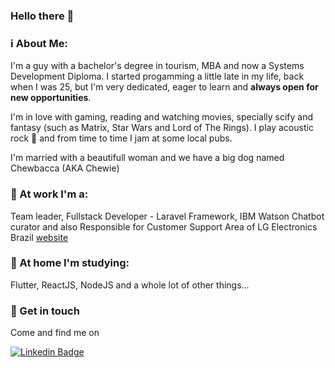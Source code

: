 ### Hello there 👋

### ℹ About Me:

I'm a guy with a bachelor's degree in tourism, MBA and now a Systems Development Diploma. 
I started progamming a little late in my life, back when I was 25, but I'm very dedicated, eager to learn and **always open for new opportunities**.

I'm in love with gaming, reading and watching movies, specially scify and fantasy (such as Matrix, Star Wars and Lord of The Rings).
I play acoustic rock 🎸 and from time to time I jam at some local pubs.

I'm married with a beautifull woman and we have a big dog named Chewbacca (AKA Chewie)

### 🔭 At work I'm a:

Team leader, Fullstack Developer - Laravel Framework, IBM  Watson Chatbot curator and also Responsible for Customer Support Area of LG Electronics Brazil [website](https://wwwstg.lg.com/br/suporte)

### 🏡 At home I'm studying:

Flutter, ReactJS, NodeJS and a whole lot of other things...

### 🤝 Get in touch

Come and find me on 

[![Linkedin Badge](https://img.shields.io/badge/-LinkedIn-blue?style=flat-square&logo=Linkedin&logoColor=white&link=https://www.linkedin.com/in/flavioccf)](https://www.linkedin.com/in/flavioccf)


<!--
**flavioccf/flavioccf** is a ✨ _special_ ✨ repository because its `README.md` (this file) appears on your GitHub profile.

Here are some ideas to get you started:

- 🔭 I’m currently working on ...
- 🌱 I’m currently learning ...
- 👯 I’m looking to collaborate on ...
- 🤔 I’m looking for help with ...
- 💬 Ask me about ...
- 📫 How to reach me: ...
- 😄 Pronouns: ...
- ⚡ Fun fact: ...
-->
